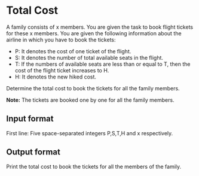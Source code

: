 # Total Cost

A family consists of x members. You are given the task to book flight tickets for these x members.
You are given the following information about the airline in which you have to book the tickets:

- P: It denotes the cost of one ticket of the flight.
- S: It denotes the number of total available seats in the flight.
- T: If the numbers of available seats are less than or equal to T, then the cost of the flight ticket increases to H.
- H: It denotes the new hiked cost.

Determine the total cost to book the tickets for all the family members.

**Note:** The tickets are booked one by one for all the family members.

## Input format

First line: Five space-separated integers P,S,T,H and x respectively.

## Output format

Print the total cost to book the tickets for all the members of the family.
